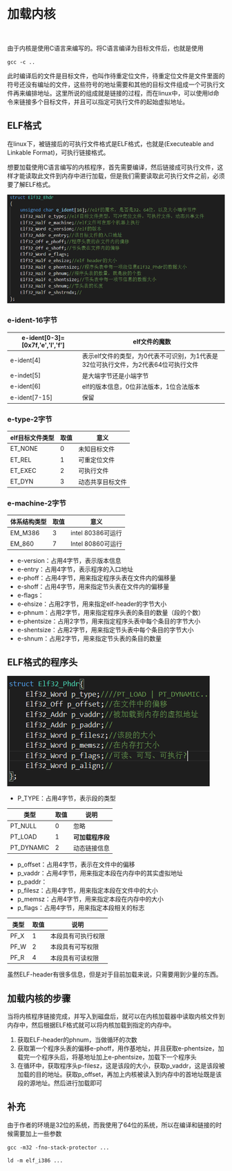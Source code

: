 # 加载内核

​		

由于内核是使用C语言来编写的。将C语言编译为目标文件后，也就是使用

```shell
gcc -c ..
```

此时编译后的文件是目标文件，也叫作待重定位文件，待重定位文件是文件里面的符号还没有编址的文件，这些符号的地址需要和其他的目标文件组成一个可执行文件再来编排地址。这里所说的组成就是链接的过程，而在linux中，可以使用ld命令来链接多个目标文件，并且可以指定可执行文件的起始虚拟地址。

## ELF格式

在linux下，被链接后的可执行文件格式是ELF格式，也就是(Executeable and Linkable Format)，可执行链接格式。

想要加载使用C语言编写的内核程序，首先需要编译，然后链接成可执行文件，这样才能读取此文件到内存中进行加载，但是我们需要读取此可执行文件之前，必须要了解ELF格式。

<img src="img/elf.png">



### e-ident-16字节

| e-ident[0-3]=[0x7f,'e','l','f'] | elf文件的魔数                                                |
| ------------------------------- | ------------------------------------------------------------ |
| e-ident[4]                      | 表示elf文件的类型，为0代表不可识别，为1代表是32位可执行文件，为2代表64位可执行文件 |
| e-indet[5]                      | 是大端字节还是小端字节                                       |
| e-ident[6]                      | elf的版本信息，0位非法版本，1位合法版本                      |
| e-ident[7-15]                   | 保留                                                         |



### e-type-2字节

| elf目标文件类型 | 取值 | 意义             |
| --------------- | ---- | ---------------- |
| ET_NONE         | 0    | 未知目标文件     |
| ET_REL          | 1    | 可重定位文件     |
| ET_EXEC         | 2    | 可执行文件       |
| ET_DYN          | 3    | 动态共享目标文件 |



### e-machine-2字节

| 体系结构类型 | 取值 | 意义              |
| ------------ | ---- | ----------------- |
| EM_M386      | 3    | intel 80386可运行 |
| EM_860       | 7    | Intel 80860可运行 |



*  e-version：占用4字节，表示版本信息
* e-entry：占用4字节，表示程序的入口地址
* e-phoff：占用4字节，用来指定程序头表在文件内的偏移量
* e-shoff：占用4字节，用来指定节头表在文件内的偏移量
* e-flags：
* e-ehsize：占用2字节，用来指定elf-header的字节大小
* e-phnum：占用2字节，用来指定程序头表的条目的数量（段的个数）
* e-phentsize：占用2字节，用来指定程序头表中每个条目的字节大小
* e-shentsize：占用2字节，用来指定节头表中每个条目的字节大小
* e-shnum：占用2字节，用来指定节头表的条目的数量



## ELF格式的程序头

<img src="img/pheader.png">



* P_TYPE：占用4字节，表示段的类型

| 类型       | 取值 | 说明             |
| ---------- | ---- | ---------------- |
| PT_NULL    | 0    | 忽略             |
| PT_LOAD    | 1    | **可加载程序段** |
| PT_DYNAMIC | 2    | 动态链接信息     |

* p_offset：占用4字节，表示在文件中的偏移
* p_vaddr：占用4字节，用来指定本段在内存中的其实虚拟地址
* p_paddr：
* p_filesz：占用4字节，用来指定本段在文件中的大小
* p_memsz：占用4字节，用来指定本段在内存中的大小
* p_flags：占用4字节，用来指定本段相关的标志

| 类型 | 取值 | 说明               |
| ---- | ---- | ------------------ |
| PF_X | 1    | 本段具有可执行权限 |
| PF_W | 2    | 本段具有可写权限   |
| PF_R | 4    | 本段具有可读权限   |



虽然ELF-header有很多信息，但是对于目前加载来说，只需要用到少量的东西。

## 加载内核的步骤



当将内核程序链接完成，并写入到磁盘后，就可以在内核加载器中读取内核文件到内存中，然后根据ELF格式就可以将内核加载到指定的内存中。

1. 获取ELF-header的phnum，当做循环的次数
2. 获取第一个程序头表的偏移e-phoff，用作基地址，并且获取e-phentsize，加载完一个程序头后，将基地址加上e-phentsize，加载下一个程序头
3. 在循环中，获取程序头p-filesz，这是该段的大小，获取p_vaddr，这是该段被加载的目的地址。获取p_offset，再加上内核被读入到内存中的首地址既是该段的源地址。然后进行加载即可





## 补充

 由于作者的环境是32位的系统，而我使用了64位的系统，所以在编译和链接的时候需要加上一些参数

```shell
gcc -m32 -fno-stack-protector ...
```

```shell
ld -m elf_i386 ...
```



